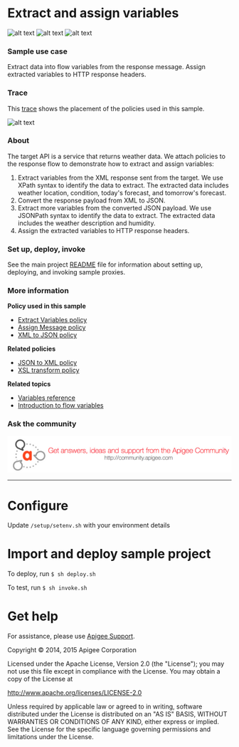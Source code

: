 
# Extract and assign variables

![alt text](https://github.com/apigee/api-platform-samples/blob/master/images/icon_policy_extract-variable.jpg) ![alt text](https://github.com/apigee/api-platform-samples/blob/master/images/icon-assign-message.jpg) ![alt text](https://github.com/apigee/api-platform-samples/blob/master/images/icon-xml-to-json.jpg)

### Sample use case

Extract data into flow variables from the response message. Assign extracted variables to HTTP response headers. 

### Trace

This [trace](http://apigee.com/docs/api-services/content/using-trace-tool-0) shows the placement of the policies used in this sample. 

![alt text](https://github.com/apigee/api-platform-samples/blob/master/images/variables-trace.png)

### About

The target API is a service that returns weather data. We attach policies to the response flow to demonstrate how to extract and assign variables:

1. Extract variables from the XML response sent from the target. We use XPath syntax to identify the data to extract. The extracted data includes weather location, condition, today's forecast, and tomorrow's forecast. 
2. Convert the response payload from XML to JSON.
3. Extract more variables from the converted JSON payload. We use JSONPath syntax to identify the data to extract. The extracted data includes the weather description and humidity. 
4. Assign the extracted variables to HTTP response headers. 

### Set up, deploy, invoke

See the main project [README](../../README.md) file for information about setting up, deploying, and invoking sample proxies. 

### More information

**Policy used in this sample**

* [Extract Variables policy](http://apigee.com/docs/api-services/reference/extract-variables-policy)
* [Assign Message policy](http://apigee.com/docs/api-services/reference/assign-message-policy)
* [XML to JSON policy](http://apigee.com/docs/api-services/reference/xml-json-policy)

**Related policies**

* [JSON to XML policy](http://apigee.com/docs/api-services/reference/json-xml-policy)
* [XSL transform policy](http://apigee.com/docs/api-services/reference/xsl-transform-policy)

**Related topics**

* [Variables reference](http://apigee.com/docs/api-services/reference/variables-reference)
* [Introduction to flow variables](http://apigee.com/docs/api-services/content/introduction-flow-variables)

### Ask the community

[![alt text](../../images/apigee-community.png "Apigee Community is a great place to ask questions and find answers about developing API proxies. ")](https://community.apigee.com?via=github)

---








# Configure 

Update `/setup/setenv.sh` with your environment details

# Import and deploy sample project

To deploy, run `$ sh deploy.sh`

To test, run `$ sh invoke.sh`

# Get help

For assistance, please use [Apigee Support](https://community.apigee.com/content/apigee-customer-support).

Copyright © 2014, 2015 Apigee Corporation

Licensed under the Apache License, Version 2.0 (the "License"); you may not use
this file except in compliance with the License. You may obtain a copy
of the License at

http://www.apache.org/licenses/LICENSE-2.0

Unless required by applicable law or agreed to in writing, software
distributed under the License is distributed on an "AS IS" BASIS,
WITHOUT WARRANTIES OR CONDITIONS OF ANY KIND, either express or implied.
See the License for the specific language governing permissions and
limitations under the License.
